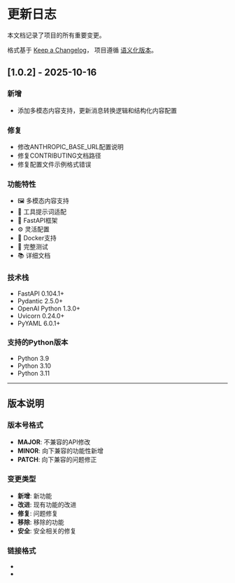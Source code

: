 # 更新日志

本文档记录了项目的所有重要变更。

格式基于 [Keep a Changelog](https://keepachangelog.com/zh-CN/1.0.0/)，
项目遵循 [语义化版本](https://semver.org/spec/v2.0.0.html)。

## [1.0.2] - 2025-10-16

### 新增
- 添加多模态内容支持，更新消息转换逻辑和结构化内容配置

### 修复
- 修改ANTHROPIC_BASE_URL配置说明
- 修复CONTRIBUTING文档路径
- 修复配置文件示例格式错误

### 功能特性
- 🖼️ 多模态内容支持
- 🔧 工具提示词适配
- 🚀 FastAPI框架
- ⚙️ 灵活配置
- 🐳 Docker支持
- 🧪 完整测试
- 📚 详细文档

### 技术栈
- FastAPI 0.104.1+
- Pydantic 2.5.0+
- OpenAI Python 1.3.0+
- Uvicorn 0.24.0+
- PyYAML 6.0.1+

### 支持的Python版本
- Python 3.9
- Python 3.10
- Python 3.11

---

## 版本说明

### 版本号格式
- **MAJOR**: 不兼容的API修改
- **MINOR**: 向下兼容的功能性新增
- **PATCH**: 向下兼容的问题修正

### 变更类型
- **新增**: 新功能
- **改进**: 现有功能的改进
- **修复**: 问题修复
- **移除**: 移除的功能
- **安全**: 安全相关的修复

### 链接格式
- [版本号]: https://github.com/wangfumin1/claude-code-adapter-fastapi/compare/v1.0.1...v1.0.2
- [未发布]: https://github.com/wangfumin1/claude-code-adapter-fastapi/compare/v1.0.1...HEAD

